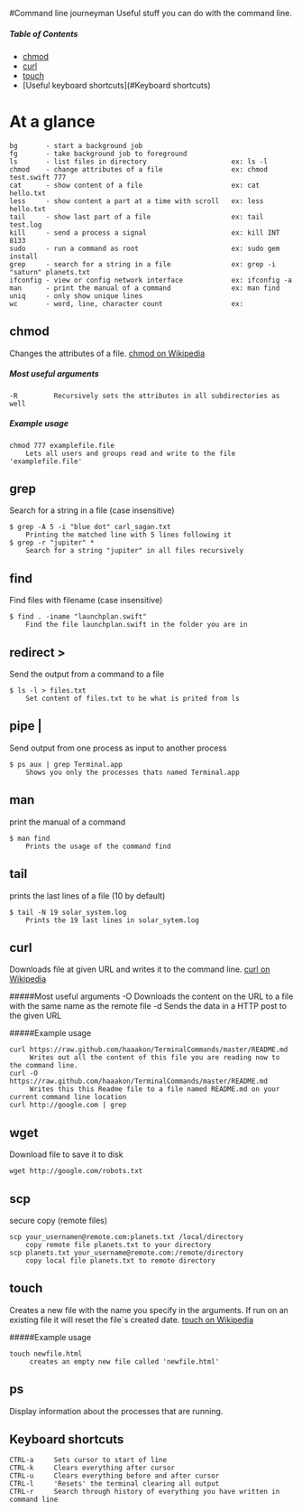 #Command line journeyman
Useful stuff you can do with the command line.

##### Table of Contents  
* [chmod](#chmod)  
* [curl](#curl)
* [touch](#touch)
* [Useful keyboard shortcuts](#Keyboard shortcuts)

# At a glance

```
bg       - start a background job
fg       - take background job to foreground    
ls       - list files in directory                     ex: ls -l
chmod    - change attributes of a file                 ex: chmod test.swift 777
cat      - show content of a file                      ex: cat hello.txt
less     - show content a part at a time with scroll   ex: less hello.txt
tail     - show last part of a file                    ex: tail test.log
kill     - send a process a signal                     ex: kill INT 8133
sudo     - run a command as root                       ex: sudo gem install
grep     - search for a string in a file               ex: grep -i "saturn" planets.txt
ifconfig - view or config network interface            ex: ifconfig -a
man      - print the manual of a command               ex: man find
uniq     - only show unique lines           
wc       - word, line, character count                 ex:
```

## chmod
Changes the attributes of a file.  [chmod on Wikipedia](http://en.wikipedia.org/wiki/Chmod) 

##### Most useful arguments
    -R         Recursively sets the attributes in all subdirectories as well
##### Example usage
```
chmod 777 examplefile.file
    Lets all users and groups read and write to the file 'examplefile.file'
```

## grep
Search for a string in a file (case insensitive)

```
$ grep -A 5 -i "blue dot" carl_sagan.txt
    Printing the matched line with 5 lines following it
$ grep -r "jupiter" *
    Search for a string "jupiter" in all files recursively

```

## find
Find files with filename (case insensitive)

```
$ find . -iname "launchplan.swift"
    Find the file launchplan.swift in the folder you are in 
```

## redirect >
Send the output from a command to a file
```
$ ls -l > files.txt
    Set content of files.txt to be what is prited from ls
```

## pipe |
Send output from one process as input to another process

```
$ ps aux | grep Terminal.app
    Shows you only the processes thats named Terminal.app
```

## man 
print the manual of a command 
```
$ man find
    Prints the usage of the command find
```

## tail
prints the last lines of a file (10 by default)
```
$ tail -N 19 solar_system.log
    Prints the 19 last lines in solar_sytem.log
```

## curl
Downloads file at given URL and writes it to the command line.  [curl on Wikipedia](http://en.wikipedia.org/wiki/CURL)

#####Most useful arguments
     -O        Downloads the content on the URL to a file with the same name as the remote file
     -d <data> Sends the data in a HTTP post to the given URL

#####Example usage
```Shell
curl https://raw.github.com/haaakon/TerminalCommands/master/README.md
     Writes out all the content of this file you are reading now to the command line.
curl -O https://raw.github.com/haaakon/TerminalCommands/master/README.md
     Writes this this Readme file to a file named README.md on your current command line location 
curl http://google.com | grep 
```

## wget
Download file to save it to disk
```
wget http://google.com/robots.txt
```

## scp
secure copy (remote files)
```
scp your_usernamen@remote.com:planets.txt /local/directory
    copy remote file planets.txt to your directory
scp planets.txt your_username@remote.com:/remote/directory
    copy local file planets.txt to remote directory

```


## touch
Creates a new file with the name you specify in the arguments. If run on an existing file it will reset the file`s created date. [touch on Wikipedia](http://en.wikipedia.org/wiki/Touch_(Unix))

#####Example usage
```Shell
touch newfile.html
     creates an empty new file called 'newfile.html'

```

## ps 
Display information about the processes that are running.



## Keyboard shortcuts
```
CTRL-a     Sets cursor to start of line
CTRL-k     Clears everything after cursor
CTRL-u     Clears everything before and after cursor
CTRL-l     'Resets' the terminal clearing all output
CTRL-r     Search through history of everything you have written in command line
```
